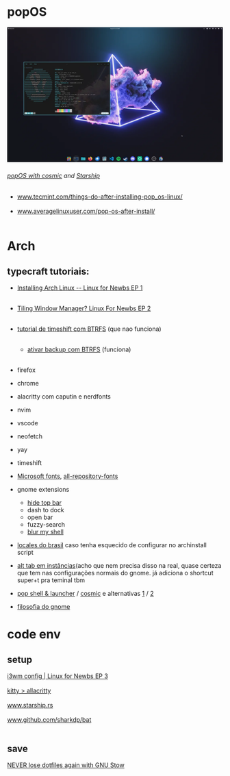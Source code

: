 # popOS
[<img src="finished-setting-up-my-cosmic-desktop-on-24-04-v0-epb3h784uijd1.webp" width="800"/>](https://www.reddit.com/r/pop_os/comments/1evpcua/finished_setting_up_my_cosmic_desktop_on_2404/)
###### *[popOS with cosmic](https://system76.com/cosmic) and [Starship](https://starship.rs/)*

- www.tecmint.com/things-do-after-installing-pop_os-linux/
<br></br>
- www.averagelinuxuser.com/pop-os-after-install/
<br></br>

# Arch
## typecraft tutoriais:
- [Installing Arch Linux -- Linux for Newbs EP 1](https://youtu.be/8YE1LlTxfMQ)
<br></br>
- [Tiling Window Manager? Linux For Newbs EP 2](https://youtu.be/xWIDvnNFl5I)
<br></br>
- [tutorial de timeshift com BTRFS](https://youtu.be/V1wxgWU0j0E) (que nao funciona)
  <br></br>
  - [ativar backup com BTRFS](https://www.youtube.com/watch?v=TFhoBYakkY4) (funciona)
  <br></br>

- firefox
- chrome
- alacritty com caputin e nerdfonts
- nvim
- vscode
- neofetch
- yay
- timeshift
- [Microsoft fonts](https://wiki.archlinux.org/title/Microsoft_fonts), [all-repository-fonts](https://aur.archlinux.org/packages/all-repository-fonts)
- gnome extensions
  - [hide top bar](https://extensions.gnome.org/extension/545/hide-top-bar/)
  - dash to dock
  - open bar
  - fuzzy-search
  - [blur my shell](https://extensions.gnome.org/extension/3193/blur-my-shell/)
- [locales do brasil](https://wiki.archlinux.org/title/Locale) caso tenha esquecido de configurar no archinstall script
- [alt tab em instâncias](https://superuser.com/questions/394376/how-to-prevent-gnome-shells-alttab-from-grouping-windows-from-similar-apps)(acho que nem precisa disso na real, quase certeza que tem nas configurações normais do gnome. já adiciona o shortcut super+t pra teminal tbm
- [pop shell & launcher](https://diolinux.com.br/sistemas-operacionais/opensuse/pop-shell-outras-distros.html) / [cosmic](https://system76.com/cosmic) e alternativas [1](https://askubuntu.com/questions/1351357/is-there-a-way-to-install-just-the-pop-launcher-in-ubuntu) / [2](https://plus.diolinux.com.br/t/talvez-agora-voce-tenha-bons-motivos-para-usar-o-pop-launcher-tambem/37979)
- [filosofia do gnome](https://www.youtube.com/watch?v=5jzN0_UXNII)


# code env

  ## setup
  [i3wm config | Linux for Newbs EP 3](https://youtu.be/wXZgUudR41I)
  <br></br>
  [kitty > allacritty](https://youtu.be/BeSUAEZIf9A)
  <br></br>
  www.starship.rs
  <br></br>
  www.github.com/sharkdp/bat
  <br></br>
  
  ## save
  [NEVER lose dotfiles again with GNU Stow](https://youtu.be/NoFiYOqnC4o)



